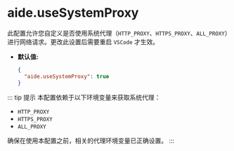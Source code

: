 # aide.useSystemProxy

此配置允许您自定义是否使用系统代理（`HTTP_PROXY`、`HTTPS_PROXY`、`ALL_PROXY`）进行网络请求。更改此设置后需要重启 `VSCode` 才生效。

- **默认值:**

  ```json
  {
    "aide.useSystemProxy": true
  }
  ```

::: tip 提示
本配置依赖于以下环境变量来获取系统代理：

- `HTTP_PROXY`
- `HTTPS_PROXY`
- `ALL_PROXY`

确保在使用本配置之前，相关的代理环境变量已正确设置。
:::
